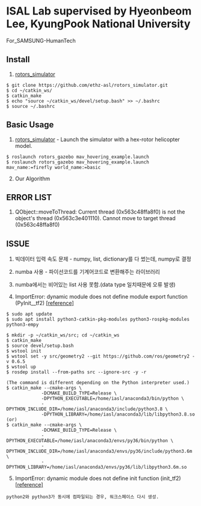 # ISAL Lab supervised by Hyeonbeom Lee, KyungPook National University
For_SAMSUNG-HumanTech

##  Install
1. [rotors_simulator](https://github.com/ethz-asl/rotors_simulator)
```	
$ git clone https://github.com/ethz-asl/rotors_simulator.git
$ cd ~/catkin_ws/
$ catkin_make
$ echo "source ~/catkin_ws/devel/setup.bash" >> ~/.bashrc
$ source ~/.bashrc
```

##  Basic Usage
1. [rotors_simulator](https://github.com/ethz-asl/rotors_simulator) - Launch the simulator with a hex-rotor helicopter model.
```
$ roslaunch rotors_gazebo mav_hovering_example.launch
$ roslaunch rotors_gazebo mav_hovering_example.launch mav_name:=firefly world_name:=basic
```
2. Our Algorithm


## ERROR LIST

1. QObject::moveToThread: Current thread (0x563c48ffa8f0) is not the object's thread (0x563c3e401110). Cannot move to target thread (0x563c48ffa8f0)


## ISSUE

1. 빅데이터 입력 속도 문제 - numpy, list, dictionary를 다 썼는데, numpy로 결정

2. numba 사용 - 파이선코드를 기계어코드로 변환해주는 라이브러리

3. numba에서는 비어있는 list 사용 못함.(data type 일치때문에 오류 발생)

4. ImportError: dynamic module does not define module export function (PyInit__tf2) [[reference]](https://answers.ros.org/question/326226/importerror-dynamic-module-does-not-define-module-export-function-pyinit__tf2/)
```
$ sudo apt update
$ sudo apt install python3-catkin-pkg-modules python3-rospkg-modules python3-empy

$ mkdir -p ~/catkin_ws/src; cd ~/catkin_ws
$ catkin_make
$ source devel/setup.bash
$ wstool init
$ wstool set -y src/geometry2 --git https://github.com/ros/geometry2 -v 0.6.5
$ wstool up
$ rosdep install --from-paths src --ignore-src -y -r

(The command is different depending on the Python interpreter used.)
$ catkin_make --cmake-args \
             -DCMAKE_BUILD_TYPE=Release \
             -DPYTHON_EXECUTABLE=/home/iasl/anaconda3/bin/python \
             -DPYTHON_INCLUDE_DIR=/home/iasl/anaconda3/include/python3.8 \
             -DPYTHON_LIBRARY=/home/iasl/anaconda3/lib/libpython3.8.so
(or)
$ catkin_make --cmake-args \
             -DCMAKE_BUILD_TYPE=Release \
             -DPYTHON_EXECUTABLE=/home/iasl/anaconda3/envs/py36/bin/python \
             -DPYTHON_INCLUDE_DIR=/home/iasl/anaconda3/envs/py36/include/python3.6m \
             -DPYTHON_LIBRARY=/home/iasl/anaconda3/envs/py36/lib/libpython3.6m.so
```

5. ImportError: dynamic module does not define init function (init_tf2) [[reference]](https://answers.ros.org/question/340862/importerror-dynamic-module-does-not-define-init-function-init_tf2/)
```
python2와 python3가 동시에 컴파일되는 경우, 워크스페이스 다시 생성.
```
